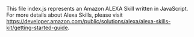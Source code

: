 This file index.js represents an Amazon ALEXA Skill written in JavaScript. For more details about Alexa Skills, please visit 
https://developer.amazon.com/public/solutions/alexa/alexa-skills-kit/getting-started-guide.
